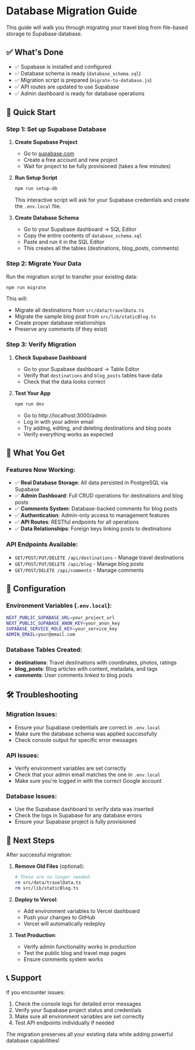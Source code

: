 # Database Migration Guide

This guide will walk you through migrating your travel blog from file-based storage to Supabase database.

## ✅ What's Done

- ✅ Supabase is installed and configured
- ✅ Database schema is ready (`database_schema.sql`)
- ✅ Migration script is prepared (`migrate-to-database.js`)
- ✅ API routes are updated to use Supabase
- ✅ Admin dashboard is ready for database operations

## 🚀 Quick Start

### Step 1: Set up Supabase Database

1. **Create Supabase Project**
   - Go to [supabase.com](https://supabase.com)
   - Create a free account and new project
   - Wait for project to be fully provisioned (takes a few minutes)

2. **Run Setup Script**
   ```bash
   npm run setup-db
   ```
   This interactive script will ask for your Supabase credentials and create the `.env.local` file.

3. **Create Database Schema**
   - Go to your Supabase dashboard → SQL Editor
   - Copy the entire contents of `database_schema.sql`
   - Paste and run it in the SQL Editor
   - This creates all the tables (destinations, blog_posts, comments)

### Step 2: Migrate Your Data

Run the migration script to transfer your existing data:

```bash
npm run migrate
```

This will:
- Migrate all destinations from `src/data/travelData.ts`
- Migrate the sample blog post from `src/lib/staticBlog.ts`
- Create proper database relationships
- Preserve any comments (if they exist)

### Step 3: Verify Migration

1. **Check Supabase Dashboard**
   - Go to your Supabase dashboard → Table Editor
   - Verify that `destinations` and `blog_posts` tables have data
   - Check that the data looks correct

2. **Test Your App**
   ```bash
   npm run dev
   ```
   - Go to http://localhost:3000/admin
   - Log in with your admin email
   - Try adding, editing, and deleting destinations and blog posts
   - Verify everything works as expected

## 🎯 What You Get

### Features Now Working:
- ✅ **Real Database Storage**: All data persisted in PostgreSQL via Supabase
- ✅ **Admin Dashboard**: Full CRUD operations for destinations and blog posts
- ✅ **Comments System**: Database-backed comments for blog posts
- ✅ **Authentication**: Admin-only access to management features
- ✅ **API Routes**: RESTful endpoints for all operations
- ✅ **Data Relationships**: Foreign keys linking posts to destinations

### API Endpoints Available:
- `GET/POST/PUT/DELETE /api/destinations` - Manage travel destinations
- `GET/POST/PUT/DELETE /api/blog` - Manage blog posts
- `GET/POST/DELETE /api/comments` - Manage comments

## 🔧 Configuration

### Environment Variables (`.env.local`):
```bash
NEXT_PUBLIC_SUPABASE_URL=your_project_url
NEXT_PUBLIC_SUPABASE_ANON_KEY=your_anon_key
SUPABASE_SERVICE_ROLE_KEY=your_service_key
ADMIN_EMAIL=your@email.com
```

### Database Tables Created:
- **destinations**: Travel destinations with coordinates, photos, ratings
- **blog_posts**: Blog articles with content, metadata, and tags
- **comments**: User comments linked to blog posts

## 🛠️ Troubleshooting

### Migration Issues:
- Ensure your Supabase credentials are correct in `.env.local`
- Make sure the database schema was applied successfully
- Check console output for specific error messages

### API Issues:
- Verify environment variables are set correctly
- Check that your admin email matches the one in `.env.local`
- Make sure you're logged in with the correct Google account

### Database Issues:
- Use the Supabase dashboard to verify data was inserted
- Check the logs in Supabase for any database errors
- Ensure your Supabase project is fully provisioned

## 🚀 Next Steps

After successful migration:

1. **Remove Old Files** (optional):
   ```bash
   # These are no longer needed:
   rm src/data/travelData.ts
   rm src/lib/staticBlog.ts
   ```

2. **Deploy to Vercel**:
   - Add environment variables to Vercel dashboard
   - Push your changes to GitHub
   - Vercel will automatically redeploy

3. **Test Production**:
   - Verify admin functionality works in production
   - Test the public blog and travel map pages
   - Ensure comments system works

## 📞 Support

If you encounter issues:
1. Check the console logs for detailed error messages
2. Verify your Supabase project status and credentials
3. Make sure all environment variables are set correctly
4. Test API endpoints individually if needed

The migration preserves all your existing data while adding powerful database capabilities!
